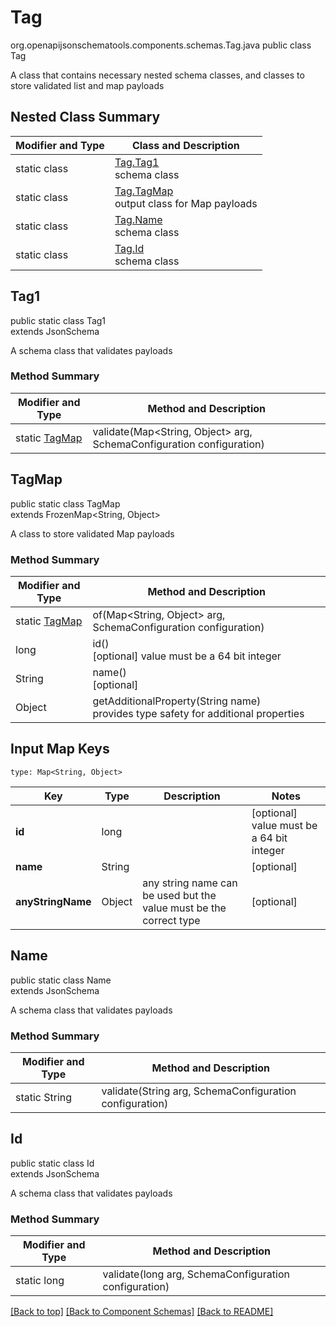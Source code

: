 # Tag
org.openapijsonschematools.components.schemas.Tag.java
public class Tag

A class that contains necessary nested schema classes, and classes to store validated list and map payloads

## Nested Class Summary
| Modifier and Type | Class and Description |
| ----------------- | ---------------------- |
| static class | [Tag.Tag1](#tag1)<br> schema class |
| static class | [Tag.TagMap](#tagmap)<br> output class for Map payloads |
| static class | [Tag.Name](#name)<br> schema class |
| static class | [Tag.Id](#id)<br> schema class |

## Tag1
public static class Tag1<br>
extends JsonSchema

A schema class that validates payloads

### Method Summary
| Modifier and Type | Method and Description |
| ----------------- | ---------------------- |
| static [TagMap](#tagmap) | validate(Map<String, Object> arg, SchemaConfiguration configuration) |

## TagMap
public static class TagMap<br>
extends FrozenMap<String, Object>

A class to store validated Map payloads

### Method Summary
| Modifier and Type | Method and Description |
| ----------------- | ---------------------- |
| static [TagMap](#tagmap) | of(Map<String, Object> arg, SchemaConfiguration configuration) |
| long | id()<br>[optional] value must be a 64 bit integer |
| String | name()<br>[optional] |
| Object | getAdditionalProperty(String name)<br>provides type safety for additional properties |

## Input Map Keys
```
type: Map<String, Object>
```
| Key | Type |  Description | Notes |
| --- | ---- | ------------ | ----- |
| **id** | long |  | [optional] value must be a 64 bit integer |
| **name** | String |  | [optional] |
| **anyStringName** | Object | any string name can be used but the value must be the correct type | [optional] |

## Name
public static class Name<br>
extends JsonSchema

A schema class that validates payloads

### Method Summary
| Modifier and Type | Method and Description |
| ----------------- | ---------------------- |
| static String | validate(String arg, SchemaConfiguration configuration) |

## Id
public static class Id<br>
extends JsonSchema

A schema class that validates payloads

### Method Summary
| Modifier and Type | Method and Description |
| ----------------- | ---------------------- |
| static long | validate(long arg, SchemaConfiguration configuration) |

[[Back to top]](#top) [[Back to Component Schemas]](../../../README.md#Component-Schemas) [[Back to README]](../../../README.md)
